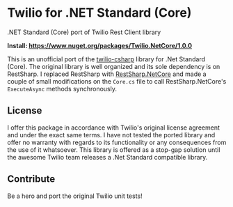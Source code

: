 # Twilio for .NET Standard (Core)
.NET Standard (Core) port of Twilio Rest Client library

**Install: https://www.nuget.org/packages/Twilio.NetCore/1.0.0**

This is an unofficial port of the [twilio-csharp](https://github.com/twilio/twilio-csharp) library for .Net Standard (Core). The original library is well organized and its sole dependency is on RestSharp. I replaced RestSharp with [RestSharp.NetCore](https://www.nuget.org/packages/RestSharp.NetCore/) and made a couple of small modifications on the `Core.cs` file to call RestSharp.NetCore's `ExecuteAsync` methods synchronously. 

## License
I offer this package in accordance with Twilio's original license agreement and under the exact same terms. I have not tested the ported library and offer no warranty with regards to its functionality or any consequences from the use of it whatsoever. This library is offered as a stop-gap solution until the awesome Twilio team releases a .Net Standard compatible library.

## Contribute
Be a hero and port the original Twilio unit tests!
